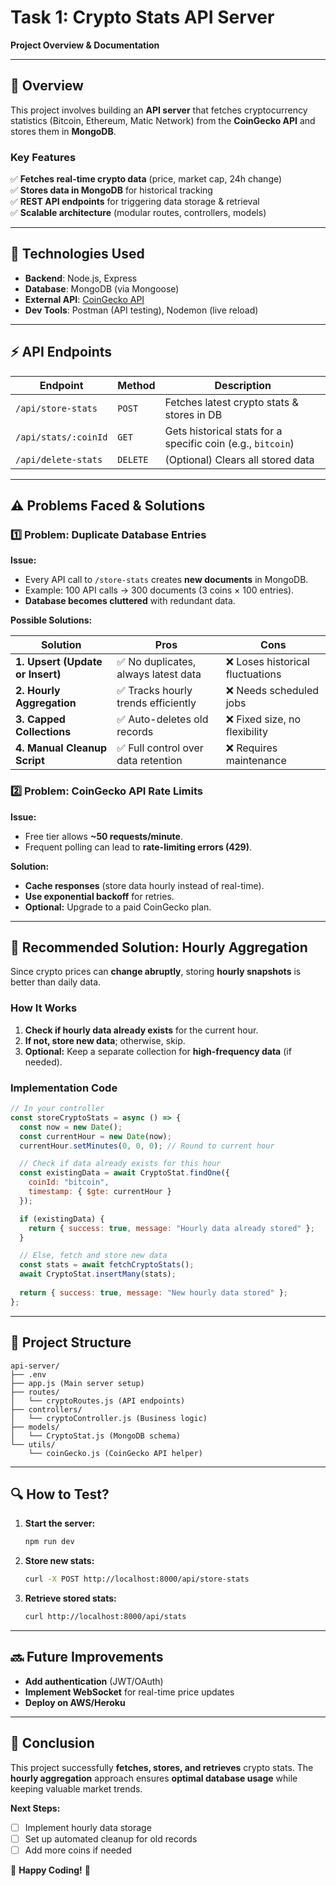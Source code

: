 # **Task 1: Crypto Stats API Server**  
**Project Overview & Documentation**  

---

## **📌 Overview**  
This project involves building an **API server** that fetches cryptocurrency statistics (Bitcoin, Ethereum, Matic Network) from the **CoinGecko API** and stores them in **MongoDB**.  

### **Key Features**  
✅ **Fetches real-time crypto data** (price, market cap, 24h change)  
✅ **Stores data in MongoDB** for historical tracking  
✅ **REST API endpoints** for triggering data storage & retrieval  
✅ **Scalable architecture** (modular routes, controllers, models)  

---

## **🔧 Technologies Used**  
- **Backend**: Node.js, Express  
- **Database**: MongoDB (via Mongoose)  
- **External API**: [CoinGecko API](https://www.coingecko.com/en/api)  
- **Dev Tools**: Postman (API testing), Nodemon (live reload)  

---

## **⚡ API Endpoints**  

| **Endpoint**         | **Method** | **Description**                                      |
|----------------------|------------|------------------------------------------------------|
| `/api/store-stats`   | `POST`     | Fetches latest crypto stats & stores in DB           |
| `/api/stats/:coinId` | `GET`      | Gets historical stats for a specific coin (e.g., `bitcoin`) |
| `/api/delete-stats`         | `DELETE`   | (Optional) Clears all stored data                    |

---

## **⚠ Problems Faced & Solutions**  

### **1️⃣ Problem: Duplicate Database Entries**  
**Issue:**  
- Every API call to `/store-stats` creates **new documents** in MongoDB.  
- Example: 100 API calls → 300 documents (3 coins × 100 entries).  
- **Database becomes cluttered** with redundant data.  

**Possible Solutions:**  

| **Solution**                | **Pros**                          | **Cons**                          |
|-----------------------------|-----------------------------------|-----------------------------------|
| **1. Upsert (Update or Insert)** | ✅ No duplicates, always latest data | ❌ Loses historical fluctuations |
| **2. Hourly Aggregation**   | ✅ Tracks hourly trends efficiently | ❌ Needs scheduled jobs |
| **3. Capped Collections**   | ✅ Auto-deletes old records | ❌ Fixed size, no flexibility |
| **4. Manual Cleanup Script** | ✅ Full control over data retention | ❌ Requires maintenance |

### **2️⃣ Problem: CoinGecko API Rate Limits**  
**Issue:**  
- Free tier allows **~50 requests/minute**.  
- Frequent polling can lead to **rate-limiting errors (429)**.  

**Solution:**  
- **Cache responses** (store data hourly instead of real-time).  
- **Use exponential backoff** for retries.  
- **Optional:** Upgrade to a paid CoinGecko plan.  

---

## **🚀 Recommended Solution: Hourly Aggregation**  
Since crypto prices can **change abruptly**, storing **hourly snapshots** is better than daily data.  

### **How It Works**  
1. **Check if hourly data already exists** for the current hour.  
2. **If not, store new data**; otherwise, skip.  
3. **Optional:** Keep a separate collection for **high-frequency data** (if needed).  

### **Implementation Code**  
```javascript
// In your controller
const storeCryptoStats = async () => {
  const now = new Date();
  const currentHour = new Date(now);
  currentHour.setMinutes(0, 0, 0); // Round to current hour

  // Check if data already exists for this hour
  const existingData = await CryptoStat.findOne({
    coinId: "bitcoin",
    timestamp: { $gte: currentHour }
  });

  if (existingData) {
    return { success: true, message: "Hourly data already stored" };
  }

  // Else, fetch and store new data
  const stats = await fetchCryptoStats();
  await CryptoStat.insertMany(stats);
  
  return { success: true, message: "New hourly data stored" };
};
```

---

## **📂 Project Structure**  
```
api-server/
├── .env
├── app.js (Main server setup)
├── routes/
│   └── cryptoRoutes.js (API endpoints)
├── controllers/
│   └── cryptoController.js (Business logic)
├── models/
│   └── CryptoStat.js (MongoDB schema)
└── utils/
    └── coinGecko.js (CoinGecko API helper)
```

---

## **🔍 How to Test?**  
1. **Start the server:**  
   ```bash
   npm run dev
   ```
2. **Store new stats:**  
   ```bash
   curl -X POST http://localhost:8000/api/store-stats
   ```
3. **Retrieve stored stats:**  
   ```bash
   curl http://localhost:8000/api/stats
   ```

---

## **🔜 Future Improvements**  
- **Add authentication** (JWT/OAuth)  
- **Implement WebSocket** for real-time price updates  
- **Deploy on AWS/Heroku**  

---

## **🎯 Conclusion**  
This project successfully **fetches, stores, and retrieves** crypto stats. The **hourly aggregation** approach ensures **optimal database usage** while keeping valuable market trends.  

**Next Steps:**  
- [ ] Implement hourly data storage  
- [ ] Set up automated cleanup for old records  
- [ ] Add more coins if needed  

🚀 **Happy Coding!** 🚀